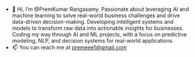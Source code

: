 - 👋 Hi, I’m @PremKumar Rangasamy. Passionate about leveraging AI and machine learning to solve real-world business challenges and drive data-driven decision-making. Developing intelligent systems and models to transform raw data into actionable insights for businesses. Coding my way through AI and ML projects, with a focus on predictive modeling, NLP, and decision systems for real-world applications.
- 📫 You can reach me at premeee1@gmail.com
